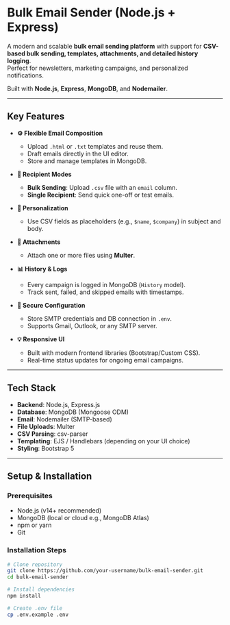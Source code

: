 #  Bulk Email Sender (Node.js + Express)

A modern and scalable **bulk email sending platform** with support for **CSV-based bulk sending, templates, attachments, and detailed history logging**.  
Perfect for newsletters, marketing campaigns, and personalized notifications.  

Built with **Node.js**, **Express**, **MongoDB**, and **Nodemailer**.

---

##  Key Features

- **⚙️ Flexible Email Composition**
  - Upload `.html` or `.txt` templates and reuse them.
  - Draft emails directly in the UI editor.
  - Store and manage templates in MongoDB.

- **📧 Recipient Modes**
  - **Bulk Sending**: Upload `.csv` file with an `email` column.
  - **Single Recipient**: Send quick one-off or test emails.

- **🎨 Personalization**
  - Use CSV fields as placeholders (e.g., `$name`, `$company`) in subject and body.

- **📎 Attachments**
  - Attach one or more files using **Multer**.

- **📊 History & Logs**
  - Every campaign is logged in MongoDB (`History` model).
  - Track sent, failed, and skipped emails with timestamps.

- **🔐 Secure Configuration**
  - Store SMTP credentials and DB connection in `.env`.
  - Supports Gmail, Outlook, or any SMTP server.

- **💡 Responsive UI**
  - Built with modern frontend libraries (Bootstrap/Custom CSS).
  - Real-time status updates for ongoing email campaigns.

---

##  Tech Stack

- **Backend**: Node.js, Express.js
- **Database**: MongoDB (Mongoose ODM)
- **Email**: Nodemailer (SMTP-based)
- **File Uploads**: Multer
- **CSV Parsing**: csv-parser
- **Templating**: EJS / Handlebars (depending on your UI choice)
- **Styling**: Bootstrap 5

---

##  Setup & Installation

###  Prerequisites
- Node.js (v14+ recommended)
- MongoDB (local or cloud e.g., MongoDB Atlas)
- npm or yarn
- Git

###  Installation Steps

```bash
# Clone repository
git clone https://github.com/your-username/bulk-email-sender.git
cd bulk-email-sender

# Install dependencies
npm install

# Create .env file
cp .env.example .env
